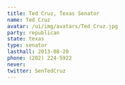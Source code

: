 ```yaml
---
title: Ted Cruz, Texas Senator
name: Ted Cruz
avatar: /ui/img/avatars/Ted_Cruz.jpg
party: republican
state: texas
type: senator
lasthall: 2013-08-20
phone: (202) 224-5922
never: 
twitter: SenTedCruz
---
```

